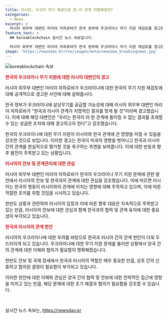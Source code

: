 ```yaml
---
title: 러시아, 우크라 무기 제공으로 한·러 관계 치명해질까?
categories:
  - News
excerpt: >
  러시아 외무부 대변인 마리야 자하로바가 한국 정부에 우크라이나 무기 지원 재검토를 경고했다. 러시아는 한국의 결정이 러·한 관계에 치명적인 영향을 미칠 수 있음을 강조하고, 미국에 의한 한반도 안보 문제의 책임을 지적했다. 이는 한국이 우크라이나에 무기를 공급할 가능성을 발표한 이후 나온 발언으로, 북·러의 전략적 동반자 관계 협정과 관련되어 있다.
feature_text: >
  ## koreablockchain 실시간 뉴스 속보입니다.

  러시아 외무부 대변인 마리야 자하로바가 한국 정부에 우크라이나 무기 지원 재검토를 경고했다. 러시아는 한국의 결정이 러·한 관계에 치명적인 영향을 미칠 수 있음을 강조하고, 미국에 의한 한반도 안보 문제의 책임을 지적했다. 이는 한국이 우크라이나에 무기를 공급할 가능성을 발표한 이후 나온 발언으로, 북·러의 전략적 동반자 관계 협정과 관련되어 있다.
image: 'https://newsdao.kr/res/images/meta/newsdao_breakingnews.jpg'
---
```


<p><img src="https://newsdao.kr/res/images/meta/newsdao_breakingnews.jpg" alt="koreablockchain 속보" /></p>

<p><b><span style="color: #ee2323;">한국의 우크라이나 무기 지원에 대한 러시아 대변인의 경고</span></b></p>

<p>러시아 외무부 대변인 마리야 자하로바가 우크라이나에 대한 한국의 무기 지원 재검토에 대해 공개적으로 경고한 사안에 대해 살펴봅시다.</p>

<p>한국 정부가 우크라이나에 살상무기를 공급할 가능성에 대해 러시아 외무부 대변인 마리야 자하로바가 "한국과 러시아 관계가 치명적인 결과를 맞게 될 것"이라며 경고했습니다. 이에 대해 해당 대변인은 "우리는 한국이 러·한 관계에 돌이킬 수 없는 결과를 초래할 수 있는 성급한 조치에 대해 경고하고자 한다"고 강조했습니다.</p>

<p>한국의 우크라이나에 대한 무기 지원이 러시아와 한국 관계에 큰 영향을 미칠 수 있음을 강조한 것으로 보입니다. 이러한 경고는 한국이 미국의 영향을 벗어나고 한국과 러시아 간의 관계를 현실적으로 평가할 것을 촉구하는 측면을 보여줍니다. 이에 대한 반응과 향후 발전이 주목받고 있는 상황입니다.</p>

<p><b><span style="color: #ee2323;">러시아의 안보 및 관계관리에 대한 관심</span></b></p>

<p>러시아 외무부 대변인 마리야 자하로바가 한국의 우크라이나 무기 지원 문제에 관한 발언에서 러시아의 안보 및 한국과의 관계에 대한 관심을 강조했습니다. 이에 따르면 러시아는 한국의 행동이 러시아와의 관계에 미치는 영향에 대해 주목하고 있으며, 이에 따른 적절한 조치를 취할 것임을 시사하고 있습니다.</p>

<p>한반도 상황과 관련하여 러시아의 입장과 이에 따른 향후 대응은 지속적으로 주목받고 있는 만큼, 러시아의 안보에 대한 관심과 함께 한국과의 협력 및 관계 유지에 대한 중요성이 부각되고 있습니다.</p>

<p><b><span style="color: #ee2323;">한국과 러시아의 관계 현안</span></b></p>

<p>러시아의 우크라이나에 대한 우려를 바탕으로 한국과 러시아 간의 관계 현안이 더욱 두드러지게 되고 있습니다. 우크라이나에 대한 무기 지원 문제를 둘러싼 상황에서 양국 간의 관계에 대한 이해와 협의가 필요함이 명확해졌습니다.</p>

<p>한반도 안보 및 국제 정세에서 한국과 러시아의 역할은 매우 중요한 만큼, 상호 간의 신중하고 협의된 결정이 필요함이 부각되고 있습니다.</p>

<p>이러한 현안에 대한 이해와 관심은 양국 간의 협력 및 안보에 대한 전략적인 접근에 영향을 미치고 있는 만큼, 해당 문제에 대한 조기 해결과 협의가 필요함을 강조할 수 있습니다.</p>

<p data-ke-size="size16">&nbsp;</p>
실시간 뉴스 속보는, <a href="https://newsdao.kr" rel="dofollow">https://newsdao.kr</a>


